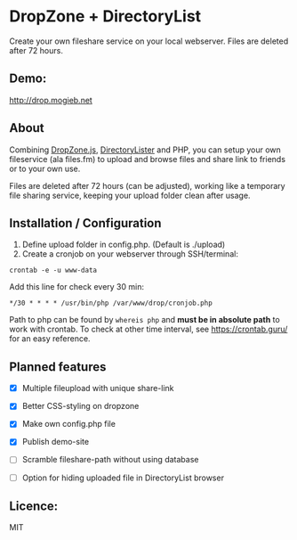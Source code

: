 # DropZone + DirectoryList
Create your own fileshare service on your local webserver. Files are deleted after 72 hours.

## Demo:
http://drop.mogieb.net


## About
Combining [DropZone.js](https://github.com/enyo/dropzone), [DirectoryLister](https://github.com/DirectoryLister/DirectoryLister) and PHP, you can setup your own fileservice (ala files.fm) to upload and browse files and share link to friends or to your own use.

Files are deleted after 72 hours (can be adjusted), working like a temporary file sharing service, keeping your upload folder clean after usage.


## Installation / Configuration

1. Define upload folder in config.php. (Default is ./upload)
2. Create a cronjob on your webserver through SSH/terminal:

```
crontab -e -u www-data
```

Add this line for check every 30 min:
```
*/30 * * * * /usr/bin/php /var/www/drop/cronjob.php
```

Path to php can be found by ```whereis php``` and **must be in absolute path** to work with crontab. To check at other time interval, see https://crontab.guru/ for an easy reference.



## Planned features
- [X] Multiple fileupload with unique share-link
- [X] Better CSS-styling on dropzone
- [X] Make own config.php file
- [X] Publish demo-site
- [ ] Scramble fileshare-path without using database
- [ ] Option for hiding uploaded file in DirectoryList browser


## Licence:
MIT
